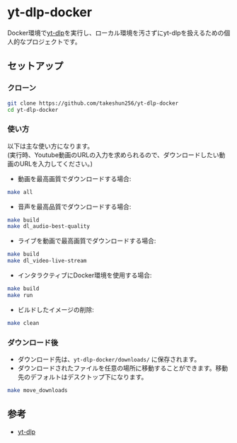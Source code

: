 # yt-dlp-docker

Docker環境で[yt-dlp](https://github.com/yt-dlp/yt-dlp)を実行し、ローカル環境を汚さずにyt-dlpを扱えるための個人的なプロジェクトです。

## セットアップ
### クローン
```bash
git clone https://github.com/takeshun256/yt-dlp-docker
cd yt-dlp-docker
```

### 使い方

以下は主な使い方になります。  
(実行時、Youtube動画のURLの入力を求められるので、ダウンロードしたい動画のURLを入力してください。)

- 動画を最高画質でダウンロードする場合: 
```bash
make all
```

- 音声を最高品質でダウンロードする場合: 
```bash
make build
make dl_audio-best-quality
```

- ライブを動画で最高画質でダウンロードする場合: 
```bash
make build
make dl_video-live-stream
```

- インタラクティブにDocker環境を使用する場合: 
```bash
make build
make run
```

- ビルドしたイメージの削除: 
```bash
make clean
```

### ダウンロード後
- ダウンロード先は、`yt-dlp-docker/downloads/` に保存されます。
- ダウンロードされたファイルを任意の場所に移動することができます。移動先のデフォルトはデスクトップ下になります。
```bash
make move_downloads
```

## 参考
- [yt-dlp](https://github.com/yt-dlp/yt-dlp)
